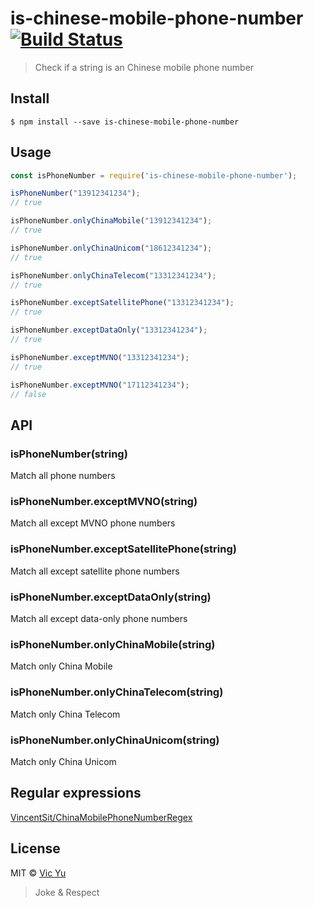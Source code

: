 # is-chinese-mobile-phone-number [![Build Status](https://travis-ci.org/Vic020/is-chinese-mobile-phone-number.svg?branch=master)](https://travis-ci.org/Vic020/is-chinese-mobile-phone-number)

> Check if a string is an Chinese mobile phone number


## Install

```
$ npm install --save is-chinese-mobile-phone-number
```


## Usage

```js
const isPhoneNumber = require('is-chinese-mobile-phone-number');

isPhoneNumber("13912341234");
// true

isPhoneNumber.onlyChinaMobile("13912341234");
// true

isPhoneNumber.onlyChinaUnicom("18612341234");
// true

isPhoneNumber.onlyChinaTelecom("13312341234");
// true

isPhoneNumber.exceptSatellitePhone("13312341234");
// true

isPhoneNumber.exceptDataOnly("13312341234");
// true

isPhoneNumber.exceptMVNO("13312341234");
// true

isPhoneNumber.exceptMVNO("17112341234");
// false
```

## API
### isPhoneNumber(string)
Match all phone numbers

### isPhoneNumber.exceptMVNO(string)
Match all except MVNO phone numbers

### isPhoneNumber.exceptSatellitePhone(string)
Match all except satellite phone numbers

### isPhoneNumber.exceptDataOnly(string)
Match all except data-only phone numbers

### isPhoneNumber.onlyChinaMobile(string)
Match only China Mobile

### isPhoneNumber.onlyChinaTelecom(string)
Match only China Telecom

### isPhoneNumber.onlyChinaUnicom(string)
Match only China Unicom

## Regular expressions
[VincentSit/ChinaMobilePhoneNumberRegex](https://github.com/VincentSit/ChinaMobilePhoneNumberRegex)

## License

MIT © [Vic Yu](https://vicyu.com)

> Joke & Respect
